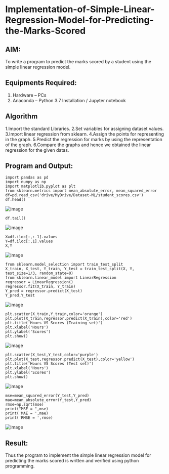 # Implementation-of-Simple-Linear-Regression-Model-for-Predicting-the-Marks-Scored

## AIM:
To write a program to predict the marks scored by a student using the simple linear regression model.

## Equipments Required:
1. Hardware – PCs
2. Anaconda – Python 3.7 Installation / Jupyter notebook

## Algorithm
1.Import the standard Libraries.
2.Set variables for assigning dataset values.
3.Import linear regression from sklearn.
4.Assign the points for representing in the graph.
5.Predict the regression for marks by using the representation of the graph.
6.Compare the graphs and hence we obtained the linear regression for the given datas. 

## Program and Output:
```
import pandas as pd
import numpy as np
import matplotlib.pyplot as plt
from sklearn.metrics import mean_absolute_error, mean_squared_error
df=pd.read_csv('drive/MyDrive/Dataset-ML/student_scores.csv')
df.head()
```
![image](https://github.com/user-attachments/assets/ce69963c-9e81-4531-9936-8ed0667213ad)
```
df.tail()
```
![image](https://github.com/user-attachments/assets/e8ef2d36-7987-4704-b7fc-3c532d29f7be)
```
X=df.iloc[:,:-1].values
Y=df.iloc[:,1].values
X,Y
```
![image](https://github.com/user-attachments/assets/9ed3f8f2-f940-4706-8545-a1e8fd9ef941)
```
from sklearn.model_selection import train_test_split
X_train, X_test, Y_train, Y_test = train_test_split(X, Y, test_size=1/3, random_state=0)
from sklearn.linear_model import LinearRegression
regressor = LinearRegression()
regressor.fit(X_train, Y_train)
Y_pred = regressor.predict(X_test)
Y_pred,Y_test
```
![image](https://github.com/user-attachments/assets/41a501c9-f572-4f83-9666-d9c481dd37f0)
```
plt.scatter(X_train,Y_train,color='orange')
plt.plot(X_train,regressor.predict(X_train),color='red')
plt.title('Hours VS Scores (Training set)')
plt.xlabel('Hours')
plt.ylabel('Scores')
plt.show()
```
![image](https://github.com/user-attachments/assets/5c9a63c0-1115-4a56-9598-d4c616ad40a7)
```
plt.scatter(X_test,Y_test,color='purple')
plt.plot(X_test,regressor.predict(X_test),color='yellow')
plt.title('Hours VS Scores (Test set)')
plt.xlabel('Hours')
plt.ylabel('Scores')
plt.show()
```
![image](https://github.com/user-attachments/assets/decc794b-aa1f-48a4-9370-593ccf6721d8)
```
mse=mean_squared_error(Y_test,Y_pred)
mae=mean_absolute_error(Y_test,Y_pred)
rmse=np.sqrt(mse)
print("MSE = ",mse)
print('MAE = ',mae)
print('RMSE = ',rmse)
```
![image](https://github.com/user-attachments/assets/c82833da-b6f2-43c4-9916-68c248d3baf6)

## Result:
Thus the program to implement the simple linear regression model for predicting the marks scored is written and verified using python programming.
